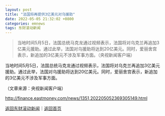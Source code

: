 ```yaml
---
layout: post
title: "法国将再提供3亿美元对乌援助"
date: 2022-05-05 21:32:02 +0800
categories: emnews
tags: 东财滚动新闻
---
```

> 当地时间5月5日，法国总统马克龙通过视频表示，法国将对乌克兰再追加3亿美元援助。通过此举，法国对乌援助将达到20亿美元。同时，爱丽舍宫表示，新追加的3亿美元不涉及军事方面。（央视新闻客户端）

<p>当地时间5月5日，法国总统马克龙通过视频表示，法国将对乌克兰再追加3亿美元援助。通过此举，法国对乌援助将达到20亿美元。同时，爱丽舍宫表示，新追加的3亿美元不涉及军事方面。</p><p class="em_media">（文章来源：央视新闻客户端）</p>

<http://finance.eastmoney.com/news/1351,202205052369305149.html>

[返回东财滚动新闻](//finews.withounder.com/emnews/)｜[返回首页](//finews.withounder.com/)
